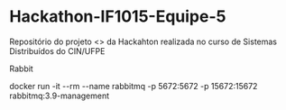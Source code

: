 # Hackathon-IF1015-Equipe-5
Repositório do projeto &lt;> da Hackahton realizada no curso de Sistemas Distribuídos do CIN/UFPE

Rabbit

docker run -it --rm --name rabbitmq -p 5672:5672 -p 15672:15672 rabbitmq:3.9-management

